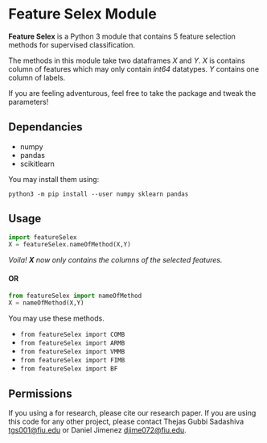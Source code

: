 # Feature Selex Module
**Feature Selex** is a Python 3 module that contains 5 feature selection methods for supervised classification.

The methods in this module take two dataframes *X* and *Y*. *X* is contains column of features which may only contain *int64* datatypes. *Y* contains one column of labels. 

If you are feeling adventurous, feel free to take the package and tweak the parameters!

## Dependancies
- numpy
- pandas
- scikitlearn

You may install them using:

```python3 -m pip install --user numpy sklearn pandas```

## Usage
```python
import featureSelex
X = featureSelex.nameOfMethod(X,Y)
```

*Voila! **X** now only contains the columns of the selected features.*
#### OR

```python 
from featureSelex import nameOfMethod
X = nameOfMethod(X,Y)
```

You may use these methods.

- `from featureSelex import COMB`
- `from featureSelex import ARMB`
- `from featureSelex import VMMB`
- `from featureSelex import FIMB`
- `from featureSelex import BF`

## Permissions
If you using a for research, please cite our research paper.
If you are using this code for any other project, please contact Thejas Gubbi Sadashiva <tgs001@fiu.edu> or Daniel Jimenez <djime072@fiu.edu>.